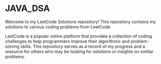 # JAVA_DSA



Welcome to my LeetCode Solutions repository! This repository contains my solutions to various coding problems from LeetCode.

LeetCode is a popular online platform that provides a collection of coding challenges to help programmers improve their algorithmic and problem-solving skills. This repository serves as a record of my progress and a resource for others who may be looking for solutions or insights on similar problems.
